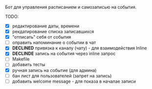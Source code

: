Бот для управления расписанием и самозаписью на события.

TODO:

- [x] редактирование даты, времени
- [x] рекдатирование списка записавшихся
- [x] "отписать" себя от события
- [ ] оправить напоминание о событии в чат
- [x] **DECLINED** привязка к каналу (чату) - для взаимодействия Inline
- [x] **DECLINDE** запись на события через inline запрос
- [ ] Makefile
- [ ] добавить тесты
- [x] ручная запись на событие (для админа)
- [ ] бан лист для пользователей (запрет на запись)
- [ ] добавить welcome message - для показа в началае записи
